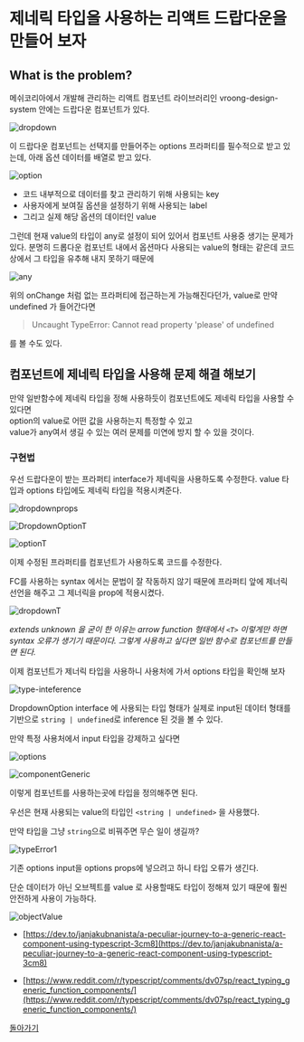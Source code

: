 # 제네릭 타입을 사용하는 리액트 드랍다운을 만들어 보자

## What is the problem?

메쉬코리아에서 개발해 관리하는 리액트 컴포넌트 라이브러리인 vroong-design-system 안에는
드랍다운 컴포넌트가 있다.

![dropdown](./dropdown.png)

이 드랍다운 컴포넌트는 선택지를 만들어주는 options 프라퍼티를 필수적으로 받고 있는데,
아래 옵션 데이터를 배열로 받고 있다.

![option](./option.png)

- 코드 내부적으로 데이터를 찾고 관리하기 위해 사용되는 key
- 사용자에게 보여질 옵션을 설정하기 위해 사용되는 label
- 그리고 실제 해당 옵션의 데이터인 value

그런데 현재 value의 타입이 any로 설정이 되어 있어서 컴포넌트 사용중 생기는 문제가 있다.
분명히 드롭다운 컴포넌트 내에서 옵션마다 사용되는 value의 형태는 같은데 코드 상에서 그 타입을 유추해 내지 못하기 때문에

![any](./any.png)

위의 onChange 처럼 없는 프라퍼티에 접근하는게 가능해진다던가, value로 만약 undefined 가 들어간다면

> Uncaught TypeError: Cannot read property 'please' of undefined

를 볼 수도 있다.

## 컴포넌트에 제네릭 타입을 사용해 문제 해결 해보기

만약 일반함수에 제네릭 타입을 정해 사용하듯이 컴포넌트에도 제네릭 타입을 사용할 수 있다면  
option의 value로 어떤 값을 사용하는지 특정할 수 있고  
value가 any여서 생길 수 있는 여러 문제를 미연에 방지 할 수 있을 것이다.

### 구현법

우선 드랍다운이 받는 프라퍼티 interface가 제네릭을 사용하도록 수정한다.
value 타입과 options 타입에도 제네릭 타입을 적용시켜준다.

![dropdownprops](./dropdownprops.png)

![DropdownOptionT](./DropdownOptionT.png)

![optionT](./optionT.png)

이제 수정된 프라퍼티를 컴포넌트가 사용하도록 코드를 수정한다.

FC를 사용하는 syntax 에서는 문법이 잘 작동하지 않기 때문에 프라퍼티 앞에 제너릭 선언을 해주고 그 제너릭을 prop에 적용시켰다.

![dropdownT](./dropdownT.png)

_extends unknown 을 굳이 한 이유는 arrow function 형태에서 `<T>` 이렇게만 하면 syntax 오류가 생기기 때문이다. 그렇게 사용하고 싶다면 일반 함수로 컴포넌트를 만들면 된다._

이제 컴포넌트가 제너릭 타입을 사용하니 사용처에 가서 options 타입을 확인해 보자

![type-inteference](./type-inteference.png)

DropdownOption interface 에 사용되는 타입 형태가 실제로 input된 데이터 형태를 기반으로 `string | undefined`로 inference 된 것을 볼 수 있다.

만약 특정 사용처에서 input 타입을 강제하고 싶다면

![options](./options.png)

![componentGeneric](./componentGeneric.png)

이렇게 컴포넌트를 사용하는곳에 타입을 정의해주면 된다.

우선은 현재 사용되는 value의 타입인 `<string | undefined>` 을 사용했다.

만약 타입을 그냥 `string`으로 비꿔주면 무슨 일이 생길까?

![typeError1](./typeError1.png)

기존 options input을 options props에 넣으려고 하니 타입 오류가 생긴다.

단순 데이터가 아닌 오브젝트를 value 로 사용할때도 타입이 정해져 있기 때문에 훨씬 안전하게 사용이 가능하다.

![objectValue](./objectValue.png)

- [https://dev.to/janjakubnanista/a-peculiar-journey-to-a-generic-react-component-using-typescript-3cm8](https://dev.to/janjakubnanista/a-peculiar-journey-to-a-generic-react-component-using-typescript-3cm8)

- [https://www.reddit.com/r/typescript/comments/dv07sp/react_typing_generic_function_components/](https://www.reddit.com/r/typescript/comments/dv07sp/react_typing_generic_function_components/)

[돌아가기](../../README.md)
